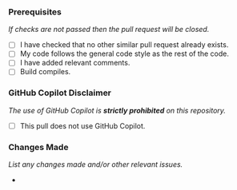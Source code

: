 ### Prerequisites
*If checks are not passed then the pull request will be closed.*

 - [ ] I have checked that no other similar pull request already exists.
 - [ ] My code follows the general code style as the rest of the code.
 - [ ] I have added relevant comments.
 - [ ] Build compiles.

### GitHub Copilot Disclaimer
*The use of GitHub Copilot is **strictly prohibited** on this repository.*

 - [ ] This pull does not use GitHub Copilot.

### Changes Made
*List any changes made and/or other relevant issues.*

 - 
